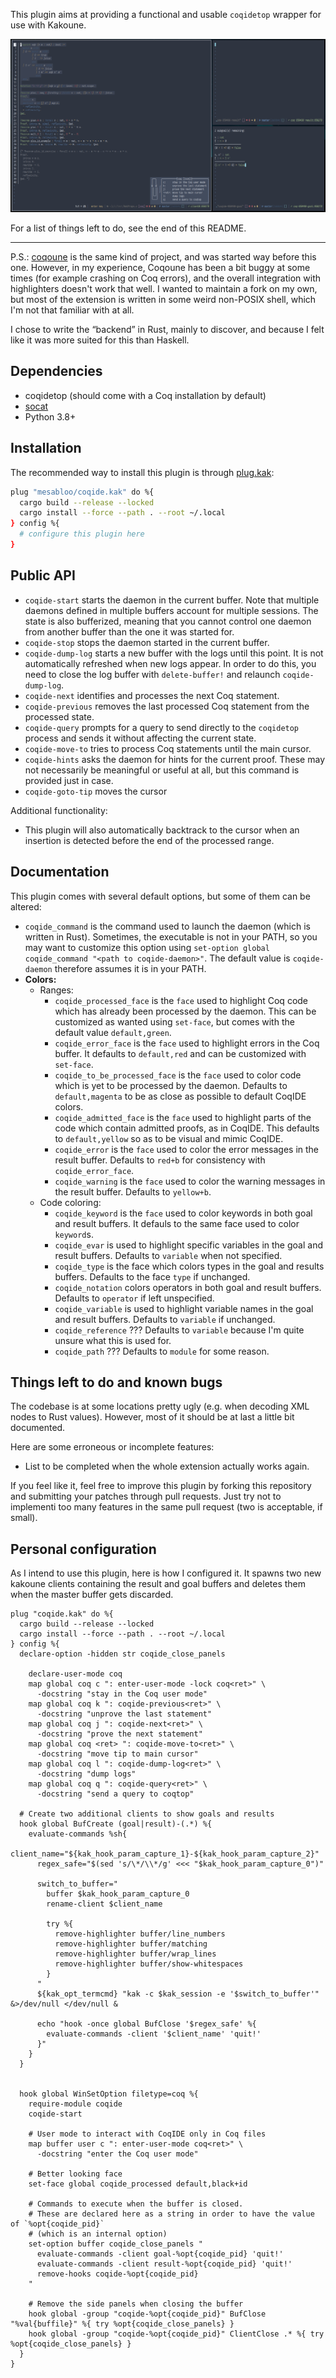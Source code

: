 This plugin aims at providing a functional and usable `coqidetop` wrapper for use with Kakoune.

![demo screenshot](./assets/demo1.png)

For a list of things left to do, see the end of this README.

-----------------

P.S.: [coqoune](https://github.com/guest0x0/coqoune) is the same kind of project, and was started way before this one.
However, in my experience, Coqoune has been a bit buggy at some times (for example crashing on Coq errors), and the overall integration with highlighters doesn't work that well.
I wanted to maintain a fork on my own, but most of the extension is written in some weird non-POSIX shell, which I'm not that familiar with at all.

I chose to write the “backend” in Rust, mainly to discover, and because I felt like it was more suited for this than Haskell.

## Dependencies

- coqidetop (should come with a Coq installation by default)
- [socat](https://linux.die.net/man/1/socat)
- Python 3.8+

## Installation

The recommended way to install this plugin is through [plug.kak](https://github.com/andreyorst/plug.kak):
```sh
plug "mesabloo/coqide.kak" do %{
  cargo build --release --locked
  cargo install --force --path . --root ~/.local
} config %{
  # configure this plugin here
}
```

## Public API

- `coqide-start` starts the daemon in the current buffer.
  Note that multiple daemons defined in multiple buffers account for multiple sessions.
  The state is also bufferized, meaning that you cannot control one daemon from another buffer than the one
  it was started for.
- `coqide-stop` stops the daemon started in the current buffer.
- `coqide-dump-log` starts a new buffer with the logs until this point.
  It is not automatically refreshed when new logs appear.
  In order to do this, you need to close the log buffer with `delete-buffer!` and relaunch `coqide-dump-log`.
- `coqide-next` identifies and processes the next Coq statement.
- `coqide-previous` removes the last processed Coq statement from the processed state.
- `coqide-query` prompts for a query to send directly to the `coqidetop` process and sends it without affecting the current state.
- `coqide-move-to` tries to process Coq statements until the main cursor.
- `coqide-hints` asks the daemon for hints for the current proof.
  These may not necessarily be meaningful or useful at all, but this command is provided just in case.
- `coqide-goto-tip` moves the cursor 

Additional functionality:
- This plugin will also automatically backtrack to the cursor when an insertion is detected before the end of the processed range.

## Documentation

This plugin comes with several default options, but some of them can be altered:

- `coqide_command` is the command used to launch the daemon (which is written in Rust).
  Sometimes, the executable is not in your PATH, so you may want to customize this option using `set-option global coqide_command "<path to coqide-daemon>"`.
  The default value is `coqide-daemon` therefore assumes it is in your PATH.
- **Colors:**
  - Ranges:
    - `coqide_processed_face` is the `face` used to highlight Coq code which has already been processed by the daemon.
      This can be customized as wanted using `set-face`, but comes with the default value `default,green`.
    - `coqide_error_face` is the `face` used to highlight errors in the Coq buffer.
      It defaults to `default,red` and can be customized with `set-face`.
    - `coqide_to_be_processed_face` is the `face` used to color code which is yet to be processed by the daemon.
      Defaults to `default,magenta` to be as close as possible to default CoqIDE colors.
    - `coqide_admitted_face` is the `face` used to highlight parts of the code which contain admitted proofs, as in CoqIDE.
      This defaults to `default,yellow` so as to be visual and mimic CoqIDE.
    - `coqide_error` is the `face` used to color the error messages in the result buffer.
      Defaults to `red+b` for consistency with `coqide_error_face`.
    - `coqide_warning` is the `face` used to color the warning messages in the result buffer.
      Defaults to `yellow+b`.
  - Code coloring:
    - `coqide_keyword` is the `face` used to color keywords in both goal and result buffers.
      It defauls to the same face used to color `keyword`s.
    - `coqide_evar` is used to highlight specific variables in the goal and result buffers.
      Defaults to `variable` when not specified.
    - `coqide_type` is the face which colors types in the goal and results buffers.
      Defaults to the face `type` if unchanged.
    - `coqide_notation` colors operators in both goal and result buffers.
      Defaults to `operator` if left unspecified.
    - `coqide_variable` is used to highlight variable names in the goal and result buffers.
      Defaults to `variable` if unchanged.
    - `coqide_reference` ???
      Defaults to `variable` because I'm quite unsure what this is used for.
    - `coqide_path` ???
      Defaults to `module` for some reason.

## Things left to do and known bugs

The codebase is at some locations pretty ugly (e.g. when decoding XML nodes to Rust values).
However, most of it should be at last a little bit documented.

Here are some erroneous or incomplete features:
- List to be completed when the whole extension actually works again.

If you feel like it, feel free to improve this plugin by forking this repository and submitting your patches through pull requests.
Just try not to implementi too many features in the same pull request (two is acceptable, if small).

## Personal configuration

As I intend to use this plugin, here is how I configured it.
It spawns two new kakoune clients containing the result and goal buffers and deletes them when the master buffer gets discarded.

```kak
plug "coqide.kak" do %{
  cargo build --release --locked
  cargo install --force --path . --root ~/.local
} config %{
  declare-option -hidden str coqide_close_panels

    declare-user-mode coq
    map global coq c ": enter-user-mode -lock coq<ret>" \
      -docstring "stay in the Coq user mode"
    map global coq k ": coqide-previous<ret>" \
      -docstring "unprove the last statement"
    map global coq j ": coqide-next<ret>" \
      -docstring "prove the next statement"
    map global coq <ret> ": coqide-move-to<ret>" \
      -docstring "move tip to main cursor"
    map global coq l ": coqide-dump-log<ret>" \
      -docstring "dump logs"
    map global coq q ": coqide-query<ret>" \
      -docstring "send a query to coqtop"

  # Create two additional clients to show goals and results
  hook global BufCreate (goal|result)-(.*) %{
    evaluate-commands %sh{
      client_name="${kak_hook_param_capture_1}-${kak_hook_param_capture_2}"
      regex_safe="$(sed 's/\*/\\*/g' <<< "$kak_hook_param_capture_0")"

      switch_to_buffer="
        buffer $kak_hook_param_capture_0
        rename-client $client_name

        try %{
          remove-highlighter buffer/line_numbers
          remove-highlighter buffer/matching
          remove-highlighter buffer/wrap_lines
          remove-highlighter buffer/show-whitespaces
        }
      "
      ${kak_opt_termcmd} "kak -c $kak_session -e '$switch_to_buffer'" &>/dev/null </dev/null &

      echo "hook -once global BufClose '$regex_safe' %{
        evaluate-commands -client '$client_name' 'quit!'
      }"
    }
  }


  hook global WinSetOption filetype=coq %{
    require-module coqide
    coqide-start

    # User mode to interact with CoqIDE only in Coq files
    map buffer user c ": enter-user-mode coq<ret>" \
      -docstring "enter the Coq user mode"

    # Better looking face
    set-face global coqide_processed default,black+id

    # Commands to execute when the buffer is closed.
    # These are declared here as a string in order to have the value of `%opt{coqide_pid}`
    # (which is an internal option)
    set-option buffer coqide_close_panels "
      evaluate-commands -client goal-%opt{coqide_pid} 'quit!'
      evaluate-commands -client result-%opt{coqide_pid} 'quit!'
      remove-hooks coqide-%opt{coqide_pid}
    "

    # Remove the side panels when closing the buffer
    hook global -group "coqide-%opt{coqide_pid}" BufClose "%val{buffile}" %{ try %opt{coqide_close_panels} }
    hook global -group "coqide-%opt{coqide_pid}" ClientClose .* %{ try %opt{coqide_close_panels} }
  }
}
```
